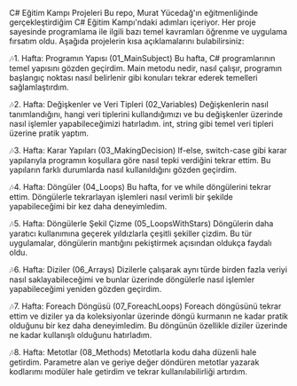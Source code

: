 
C# Eğitim Kampı Projeleri
Bu repo, Murat Yücedağ'ın eğitmenliğinde gerçekleştirdiğim C# Eğitim Kampı'ndaki adımları içeriyor. Her proje sayesinde programlama ile ilgili bazı temel kavramları öğrenme ve uygulama fırsatım oldu. Aşağıda projelerin kısa açıklamalarını bulabilirsiniz:

🎶1. Hafta: Programın Yapısı (01_MainSubject)
Bu hafta, C# programlarının temel yapısını gözden geçirdim. Main metodu nedir, nasıl çalışır, programın başlangıç noktası nasıl belirlenir gibi konuları tekrar ederek temelleri sağlamlaştırdım.

🎶2. Hafta: Değişkenler ve Veri Tipleri (02_Variables)
Değişkenlerin nasıl tanımlandığını, hangi veri tiplerini kullandığımızı ve bu değişkenler üzerinde nasıl işlemler yapabileceğimizi hatırladım. int, string gibi temel veri tipleri üzerine pratik yaptım.

🎶3. Hafta: Karar Yapıları (03_MakingDecision)
If-else, switch-case gibi karar yapılarıyla programın koşullara göre nasıl tepki verdiğini tekrar ettim. Bu yapıların farklı durumlarda nasıl kullanıldığını gözden geçirdim.

🎶4. Hafta: Döngüler (04_Loops)
Bu hafta, for ve while döngülerini tekrar ettim. Döngülerle tekrarlayan işlemleri nasıl verimli bir şekilde yapabileceğimi bir kez daha deneyimledim.

🎶5. Hafta: Döngülerle Şekil Çizme (05_LoopsWithStars)
Döngülerin daha yaratıcı kullanımına geçerek yıldızlarla çeşitli şekiller çizdim. Bu tür uygulamalar, döngülerin mantığını pekiştirmek açısından oldukça faydalı oldu.

🎶6. Hafta: Diziler (06_Arrays)
Dizilerle çalışarak aynı türde birden fazla veriyi nasıl saklayabileceğimi ve bunlar üzerinde döngülerle nasıl işlemler yapabileceğimi yeniden gözden geçirdim.

🎶7. Hafta: Foreach Döngüsü (07_ForeachLoops)
Foreach döngüsünü tekrar ettim ve diziler ya da koleksiyonlar üzerinde döngü kurmanın ne kadar pratik olduğunu bir kez daha deneyimledim. Bu döngünün özellikle diziler üzerinde ne kadar kullanışlı olduğunu hatırladım.

🎶8. Hafta: Metotlar (08_Methods)
Metotlarla kodu daha düzenli hale getirdim. Parametre alan ve geriye değer döndüren metotlar yazarak kodlarımı modüler hale getirdim ve tekrar kullanılabilirliği artırdım.
